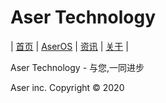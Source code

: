 # Aser Technology
| [首页](index.md) | [AserOS](aseros.md) | [资讯](news.md) | [关于](about.md) |

Aser Technology - 与您,一同进步

Aser inc. Copyright © 2020
